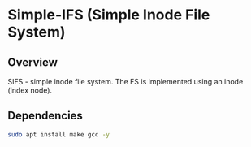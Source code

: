 # Simple-IFS (Simple Inode File System)

## Overview

SIFS - simple inode file system. The FS is implemented using an inode (index node).

## Dependencies

```bash
sudo apt install make gcc -y
```
